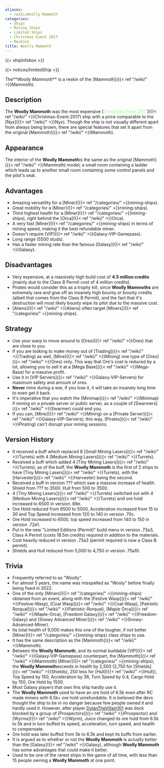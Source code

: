 ```yaml
---
aliases:
  - /wiki/Woolly-Mammoth
categories:
  - Ships
  - Mining Ships
  - Limited Ships
  - Christmas Event 2017
  - Reskins
title: Woolly Mammoth
---
```


{{< shipInfobox >}}

{{< notices/limitedShip >}}

The**_Woolly Mammoth_** is a reskin of the [Mammoth]({{< ref "/wiki/" >}}Mammoth).

## Description

The **Woolly Mammoth** was the most expensive [<span style="color:#8dfc80">Christmas Event 2017</span>]({{< ref "/wiki/" >}}Christmas-Event-2017) ship with a price comparable to the [Nyx]({{< ref "/wiki/" >}}Nyx). Though the ship is not visually different apart from always being brown, there are special features that set it apart from the original [Mammoth]({{< ref "/wiki/" >}}Mammoth).

## Appearance

The interior of the **Woolly Mammoth**is the same as the original [Mammoth]({{< ref "/wiki/" >}}Mammoth) model; a small room containing a ladder which leads up to another small room containing some control panels and the pilot's seat.

## Advantages

- Amazing versatility for a [Miner]({{< ref "/categories/" >}}mining-ships).
- Great mobility for a [Miner]({{< ref "/categories/" >}}mining-ships).
- Third highest health for a [Miner]({{< ref "/categories/" >}}mining-ships), right behind the [Orca]({{< ref "/wiki/" >}}Orca).
- A very fast [Miner]({{< ref "/categories/" >}}mining-ships) in terms of mining speed, making it the best refundable miner.
- Doesn't require [VIP]({{< ref "/wiki/" >}}Galaxy-VIP-Gamepass).
- Long range (5500 studs).
- Has a faster mining rate than the famous [Galaxy]({{< ref "/wiki/" >}}Galaxy).

## Disadvantages

- Very expensive, at a massively high build cost of **4.5 million credits** (mainly due to the Class B Permit cost of 4 million credits).
- Pirates would consider this as a trophy kill, since **Woolly Mammoths** are extremely rare and give off an insanely high bounty or bounty credits (albeit that comes from the Class B Permit), and the fact that it's destruction will most likely bounty wipe its pilot due to the massive cost.
- [Aliens]({{< ref "/wiki/" >}}Aliens) often target [Miners]({{< ref "/categories/" >}}mining-ships).

## Strategy

- Use your warp to move around to [Ores]({{< ref "/wiki/" >}}Ores) that are close to you.
- If you are looking to make money out of [Trading]({{< ref "/wiki/" >}}Trading) as well, [Mine]({{< ref "/wiki/" >}}Mining) one type of [Ores]({{< ref "/wiki/" >}}Ores) only. This way that Ore's cost is reduced by a lot, allowing you to sell it at a [Mega Base]({{< ref "/wiki/" >}}Mega-Base) for a massive profit.
- Use it in [VIP Servers]({{< ref "/wiki/" >}}Galaxy-VIP-Servers) for maximum safety and amount of ores.
- **Never** mine during a war, if you lose it, it will take an insanely long time to even get it back.
- It's imperative that you watch the [Minimap]({{< ref "/wiki/" >}}Minimap) if mining on a private server or public server, as a couple of [Swarmers]({{< ref "/wiki/" >}}Swarmer) could end you.
- If you can, [Mine]({{< ref "/wiki/" >}}Mining) on a [Private Server]({{< ref "/wiki/" >}}Galaxy-VIP-Servers); this way, [Pirates]({{< ref "/wiki/" >}}Pirating) can't disrupt your mining sessions.

## Version History

- It received a buff which replaced 8 [Small Mining Lasers]({{< ref "/wiki/" >}}Turrets) with 4 [Medium Mining Lasers]({{< ref "/wiki/" >}}Turrets).
- Received a buff which added 4 [Tiny Mining Lasers]({{< ref "/wiki/" >}}Turrets); as of the buff, the **Woolly Mammoth** is the first of 2 ships to have [Tiny Mining Lasers]({{< ref "/wiki/" >}}Turrets), with the [Harvester]({{< ref "/wiki/" >}}Harvester) being the second.
- Received a buff in version ??? which saw a massive increase of health. Shield from ??? to 3500. Hull from 500 to 3500.
- 4 [Tiny Mining Lasers]({{< ref "/wiki/" >}}Turrets) switched out with 4 [Medium Mining Lasers]({{< ref "/wiki/" >}}Turrets) and ore hold increased to 6500 in version .68e.
- Ore Hold reduced from 6500 to 5000, Acceleration increased from 15 to 30 and Top Speed increased from 120 to 140 in version .70c.
- Ore Hold increased to 6500, top speed increased from 140 to 150 in version .72e1.
- Put in the new "Limited Editions (Permit)" build menu in version .73a3, Class A Permit (costs 18.5m credits) required in addition to the materials.
- Cost heavily reduced in version .73a3 (permit required is now a Class B permit).
- Shields and Hull reduced from 5,000 to 4,750 in version .75a10.

## Trivia

- Frequently referred to as "Woolly".
- For almost 5 years, the name was misspelled as "Wooly" before finally being fixed in 2022.
- One of the only [Miners]({{< ref "/categories/" >}}mining-ships) obtained from an event, along with the [Festive Wasp]({{< ref "/wiki/" >}}Festive-Wasp), [Coal Wasp]({{< ref "/wiki/" >}}Coal-Wasp), [Patriotic Rorqual]({{< ref "/wiki/" >}}Patriotic-Rorqual), [Maple Orca]({{< ref "/wiki/" >}}Maple-Orca), [Freedom Galaxy]({{< ref "/wiki/" >}}Freedom-Galaxy) and [Snowy Advanced Miner]({{< ref "/wiki/" >}}Snowy-Advanced-Miner).
- Its total health of 9,000 makes this one of the tougher, if not better [Miner]({{< ref "/categories/" >}}mining-ships) class ships to use.
- It has the same description as the [Mammoth]({{< ref "/wiki/" >}}Mammoth).
- Between the **Woolly Mammoth**, and its normal buildable [VIP]({{< ref "/wiki/" >}}Galaxy-VIP-Gamepass) counterpart, the [Mammoth]({{< ref "/wiki/" >}}Mammoth) [Miner]({{< ref "/categories/" >}}mining-ships); the **Woolly Mammoth**exceeds in health by 2,500 (2,750 for [Shields]({{< ref "/wiki/" >}}Shields), 250 less for [Hull]({{< ref "/wiki/" >}}Hull)), Top Speed by 150, Acceleration by 38, Turn Speed by 0.4, Cargo Hold by 150, Ore Hold by 1500.
- Most Galaxy players that own this ship hardly use it.
- The **Woolly Mammoth** used to have an ore hold of 6.5k even after RC made miners with 6.5k+ ore hold unrefundable. It is believed the devs thought the ship to be in no danger because few people owned it and hardly used it. However, after player [DylanTheVillain101](https://www.roblox.com/users/194352515/profile) was dock blocked by a group of [Prospectors]({{< ref "/wiki/" >}}Prospector) and [Wyrms]({{< ref "/wiki/" >}}Wyrm), Juice changed its ore hold from 6.5k to 5k and in turn buffed its speed, acceleration, turn speed, and health to compensate.
- Ore hold was later buffed from 5k to 6.5k and kept its buffs from earlier.
- It is argued as to whether or not the **Woolly Mammoth** is actually better than the [Galaxy]({{< ref "/wiki/" >}}Galaxy), although **Woolly Mammoth** has some advantages that could make it better.
- Used to be one of the rarest ships in the game of all time, with less than 15 people owning a **Woolly Mammoth** at one point.
